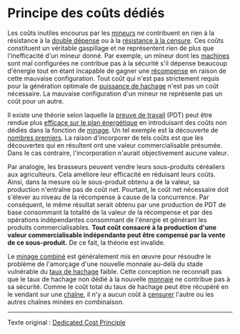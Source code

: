 Principe des coûts dédiés
=========================

Les coûts inutiles encourus par les [mineurs](ch101-glossary.md#mineur) ne contribuent en rien à la résistance à la [double dépense](ch101-glossary.md#double-dépense) ou à la [résistance à la censure](ch028-censorship-resistance-property.md). Ces coûts constituent un véritable gaspillage et ne représentent rien de plus que l'inefficacité d'un mineur donné. Par exemple, un mineur dont les [machines](ch101-glossary.md#machine) sont mal configurées ne contribue pas à la sécurité s'il dépense beaucoup d'énergie tout en étant incapable de gagner une [récompense](ch101-glossary.md#récompense) en raison de cette mauvaise configuration. Tout coût qui n'est pas strictement requis pour la génération optimale de [puissance de hachage](ch101-glossary.md#puissance-de-hachage) n'est pas un coût nécessaire. La mauvaise configuration d'un mineur ne représente pas un coût pour un autre.

Il existe une théorie selon laquelle la [preuve de travail](ch101-glossary.md#preuve-de-travail) (PDT) peut être rendue plus [efficace sur le plan énergétique](ch094-efficiency-paradox.md) en introduisant des coûts non dédiés dans la fonction de [minage](ch101-glossary.md#mine). Un tel exemple est la découverte de [nombres premiers](https://primecoin.io). La raison d'incorporer de tels coûts est que les découvertes qui en résultent ont une valeur commercialisable présumée. Dans le cas contraire, l'incorporation n'aurait objectivement aucune valeur.

Par analogie, les brasseurs peuvent vendre leurs sous-produits céréaliers aux agriculteurs. Cela améliore leur efficacité en réduisant leurs coûts. Ainsi, dans la mesure où le sous-produit obtenu a de la valeur, sa production n'entraîne pas de coût net. Pourtant, le coût net nécessaire doit s'élever au niveau de la récompense à cause de la concurrence. Par conséquent, le même résultat serait obtenu par une production de PDT de base consommant la totalité de la valeur de la récompense et par des opérations indépendantes consommant de l'énergie et générant les produits commercialisables. **Tout coût consacré à la production d'une valeur commercialisable indépendante peut être compensé par la vente de ce sous-produit.** De ce fait, la théorie est invalide.

Le [minage combiné](https://eprint.iacr.org/2017/791.pdf) est généralement mis en œuvre pour résoudre le problème de l'amorçage d'une nouvelle monnaie au-delà du stade vulnérable du [taux de hachage](ch101-glossary.md#taux-de-hachage) faible. Cette conception ne reconnaît pas que le taux de hachage non dédié à la nouvelle [monnaie](ch101-glossary.md#monnaie) ne contribue pas à sa sécurité. Comme le coût total du taux de hachage peut être récupéré en le vendant sur une [chaîne](ch101-glossary.md#chaîne), il n'y a aucun coût à [censurer](ch101-glossary.md#censure) l'autre ou les autres chaînes minées en combinaison.

---

Texte original : [Dedicated Cost Principle](https://github.com/libbitcoin/libbitcoin-system/wiki/Dedicated-Cost-Principle)